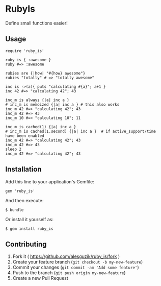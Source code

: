 # RubyIs

Define small functions easier!

## Usage

    require 'ruby_is'

    ruby is { :awesome }
    ruby #=> :awesome

    rubies are {|how| "#{how} awesome"}
    rubies "totally" # => "totally awesome"

    inc is ->(a){ puts "calculating #{a}"; a+1 }
    inc 42 #=> "calculating 42"; 43

    inc_m is always {|a| inc a }
    # inc_m is memoized {|a| inc a } # this also works
    inc_m 42 #=> "calculating 42"; 43
    inc_m 42 #=> 43
    inc_m 10 #=> "calculating 10"; 11

    inc_m is cached(1) {|a| inc a }
    # inc_m is cached(1.second) {|a| inc a }  # if active_support/time have been enabled
    inc_m 42 #=> "calculating 42"; 43
    inc_m 42 #=> 43
    sleep 2
    inc_m 42 #=> "calculating 42"; 43

## Installation

Add this line to your application's Gemfile:

    gem 'ruby_is'

And then execute:

    $ bundle

Or install it yourself as:

    $ gem install ruby_is

## Contributing

1. Fork it ( https://github.com/alesguzik/ruby_is/fork )
2. Create your feature branch (`git checkout -b my-new-feature`)
3. Commit your changes (`git commit -am 'Add some feature'`)
4. Push to the branch (`git push origin my-new-feature`)
5. Create a new Pull Request
